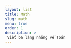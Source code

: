 ```yaml
---
layout: list
title: Math
slug: math
menu: true
order: 1
description: >
 Viết ba lăng nhăng về Toán
---
```

